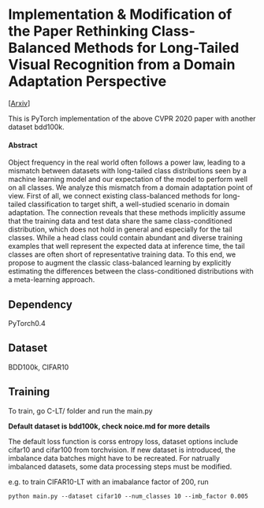 # Implementation & Modification of the Paper Rethinking Class-Balanced Methods for Long-Tailed Visual Recognition from a Domain Adaptation Perspective
[[Arxiv](https://arxiv.org/abs/2003.10780)]

This is PyTorch implementation of the above CVPR 2020 paper with another dataset bdd100k.

#### Abstract

Object frequency in the real world often follows a power law, leading to a mismatch between datasets with long-tailed class distributions seen by a machine learning model and our expectation of the model to perform well on all classes. We analyze this mismatch from a domain adaptation point of view. First of all, we connect existing class-balanced methods for long-tailed classification to target shift, a well-studied scenario in domain adaptation. The connection reveals that these methods implicitly assume that the training data and test data share the same class-conditioned distribution, which does not hold in general and especially for the tail classes. While a head class could contain abundant and diverse training examples that well represent the expected data at inference time, the tail classes are often short of representative training data. To this end, we propose to augment the classic class-balanced learning by explicitly estimating the differences between the class-conditioned distributions with a meta-learning approach.

## Dependency

PyTorch0.4

## Dataset

BDD100k, CIFAR10

## Training

To train, go C-LT/ folder and run the main.py

**Default dataset is bdd100k, check noice.md for more details**

The default loss function is corss entropy loss, dataset options include cifar10 and cifar100 from torchvision. If new dataset is introduced, the imbalance data batches might have to be recreated. For natrually imbalanced datasets, some data processing steps must be modified.

e.g. to train CIFAR10-LT with an imabalance factor of 200, run

```
python main.py --dataset cifar10 --num_classes 10 --imb_factor 0.005

```

